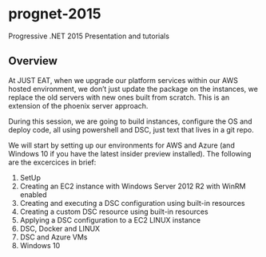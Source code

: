 # prognet-2015
Progressive .NET 2015 Presentation and tutorials

## Overview
At JUST EAT, when we upgrade our platform services within our AWS hosted environment, we don’t just update the package on the instances, we replace the old servers with new ones built from scratch. This is an extension of the phoenix server approach.

During this session, we are going to build instances, configure the OS and deploy code, all using powershell and DSC, just text that lives in a git repo.

We will start by setting up our environments for AWS and Azure (and Windows 10 if you have the latest insider preview installed). The following are the excercices in brief:

1. SetUp
2. Creating an EC2 instance with Windows Server 2012 R2 with WinRM enabled
3. Creating and executing a DSC configuration using built-in resources
4. Creating a custom DSC resource using built-in resources
5. Applying a DSC configuration to a EC2 LINUX instance
6. DSC, Docker and LINUX
7. DSC and Azure VMs
8. Windows 10